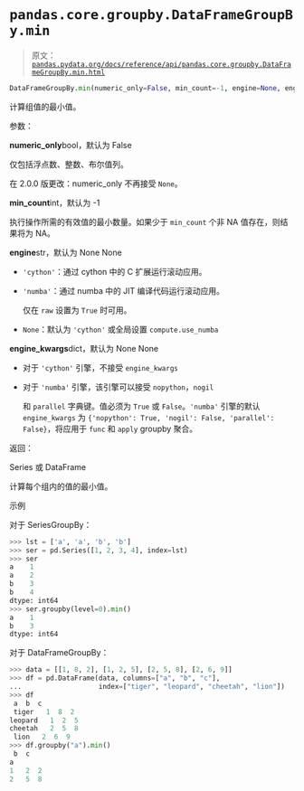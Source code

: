 # `pandas.core.groupby.DataFrameGroupBy.min`

> 原文：[`pandas.pydata.org/docs/reference/api/pandas.core.groupby.DataFrameGroupBy.min.html`](https://pandas.pydata.org/docs/reference/api/pandas.core.groupby.DataFrameGroupBy.min.html)

```py
DataFrameGroupBy.min(numeric_only=False, min_count=-1, engine=None, engine_kwargs=None)
```

计算组值的最小值。

参数：

**numeric_only**bool，默认为 False

仅包括浮点数、整数、布尔值列。

在 2.0.0 版更改：numeric_only 不再接受 `None`。

**min_count**int，默认为 -1

执行操作所需的有效值的最小数量。如果少于 `min_count` 个非 NA 值存在，则结果将为 NA。

**engine**str，默认为 None None

+   `'cython'`：通过 cython 中的 C 扩展运行滚动应用。

+   `'numba'`：通过 numba 中的 JIT 编译代码运行滚动应用。

    仅在 `raw` 设置为 `True` 时可用。

+   `None`：默认为 `'cython'` 或全局设置 `compute.use_numba`

**engine_kwargs**dict，默认为 None None

+   对于 `'cython'` 引擎，不接受 `engine_kwargs`

+   对于 `'numba'` 引擎，该引擎可以接受 `nopython`，`nogil`

    和 `parallel` 字典键。值必须为 `True` 或 `False`。`'numba'` 引擎的默认 `engine_kwargs` 为 `{'nopython': True, 'nogil': False, 'parallel': False}`，将应用于 `func` 和 `apply` groupby 聚合。

返回：

Series 或 DataFrame

计算每个组内的值的最小值。

示例

对于 SeriesGroupBy：

```py
>>> lst = ['a', 'a', 'b', 'b']
>>> ser = pd.Series([1, 2, 3, 4], index=lst)
>>> ser
a    1
a    2
b    3
b    4
dtype: int64
>>> ser.groupby(level=0).min()
a    1
b    3
dtype: int64 
```

对于 DataFrameGroupBy：

```py
>>> data = [[1, 8, 2], [1, 2, 5], [2, 5, 8], [2, 6, 9]]
>>> df = pd.DataFrame(data, columns=["a", "b", "c"],
...                   index=["tiger", "leopard", "cheetah", "lion"])
>>> df
 a  b  c
 tiger   1  8  2
leopard   1  2  5
cheetah   2  5  8
 lion   2  6  9
>>> df.groupby("a").min()
 b  c
a
1   2  2
2   5  8 
```
